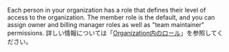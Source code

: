 Each person in your organization has a role that defines their level of access to the organization. The member role is the default, and you can assign owner and billing manager roles as well as "team maintainer" permissions. 詳しい情報については「[Organization内のロール](/organizations/managing-peoples-access-to-your-organization-with-roles/roles-in-an-organization)」を参照してください。

